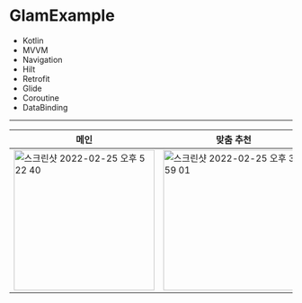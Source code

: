 # GlamExample

* Kotlin
* MVVM
* Navigation
* Hilt
* Retrofit
* Glide
* Coroutine
* DataBinding
-----------------------

| 메인 | 맞춤 추천 | 프로필 수정 | 선택 수정 | 소개 수정 |
| --- | ------- | -------- | ------- | ------ |
| <img width="250" alt="스크린샷 2022-02-25 오후 5 22 40" src="https://user-images.githubusercontent.com/13571793/155680701-8b791ebd-bd5c-4969-950e-1c41cf290f40.png"> | <img width="250" alt="스크린샷 2022-02-25 오후 3 59 01" src="https://user-images.githubusercontent.com/13571793/155670360-f1f06a44-ebdc-41d2-8723-12d2cb72392b.png"> | <img width="250" alt="스크린샷 2022-02-25 오후 3 59 08" src="https://user-images.githubusercontent.com/13571793/155670357-5f28adbf-d131-43ba-b5d8-522a760c8e16.png"> | <img width="250" alt="스크린샷 2022-02-25 오후 3 59 13" src="https://user-images.githubusercontent.com/13571793/155670351-33e6c936-0d16-4eac-831b-7595b14958ee.png"> | <img width="250" alt="스크린샷 2022-02-25 오후 3 59 19" src="https://user-images.githubusercontent.com/13571793/155670343-aa847e65-6a49-4c81-9f34-c2d8a0b3102e.png"> | 









